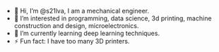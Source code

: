 - 👋 Hi, I’m @s21lva, I am a mechanical engineer.
- 👀 I’m interested in programming, data science, 3d printing, machine construction and design, microelectronics.
- 🌱 I’m currently learning deep learning techniques.
- ⚡ Fun fact: I have too many 3D printers.

